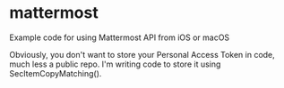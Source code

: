 # mattermost

Example code for using Mattermost API from iOS or macOS

Obviously, you don't want to store your Personal Access Token in code, much less a public repo. I'm writing code to store it using SecItemCopyMatching().
